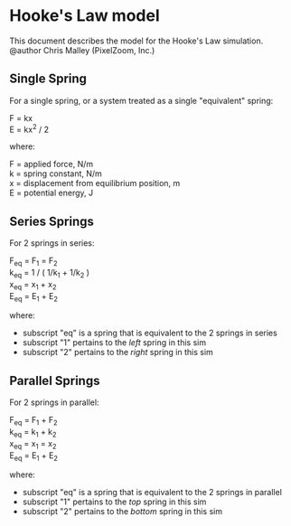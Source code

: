 # Hooke's Law model

This document describes the model for the Hooke's Law simulation.<br>
@author Chris Malley (PixelZoom, Inc.)

## Single Spring

For a single spring, or a system treated as a single "equivalent" spring:

F = kx<br>
E = kx<sup>2</sup> / 2

where:

F = applied force, N/m<br>
k = spring constant, N/m<br>
x = displacement from equilibrium position, m<br>
E = potential energy, J

## Series Springs

For 2 springs in series:

F<sub>eq</sub> = F<sub>1</sub> = F<sub>2</sub><br>
k<sub>eq</sub> = 1 / ( 1/k<sub>1</sub> + 1/k<sub>2</sub> )<br>
x<sub>eq</sub> = x<sub>1</sub> + x<sub>2</sub><br>
E<sub>eq</sub> = E<sub>1</sub> + E<sub>2</sub>

where:

- subscript "eq" is a spring that is equivalent to the 2 springs in series
- subscript "1" pertains to the *left* spring in this sim
- subscript "2" pertains to the *right* spring in this sim

## Parallel Springs

For 2 springs in parallel:

F<sub>eq</sub> = F<sub>1</sub> + F<sub>2</sub><br>
k<sub>eq</sub> = k<sub>1</sub> + k<sub>2</sub><br>
x<sub>eq</sub> = x<sub>1</sub> = x<sub>2</sub><br>
E<sub>eq</sub> = E<sub>1</sub> + E<sub>2</sub>

where:

- subscript "eq" is a spring that is equivalent to the 2 springs in parallel
- subscript "1" pertains to the *top* spring in this sim
- subscript "2" pertains to the *bottom* spring in this sim


